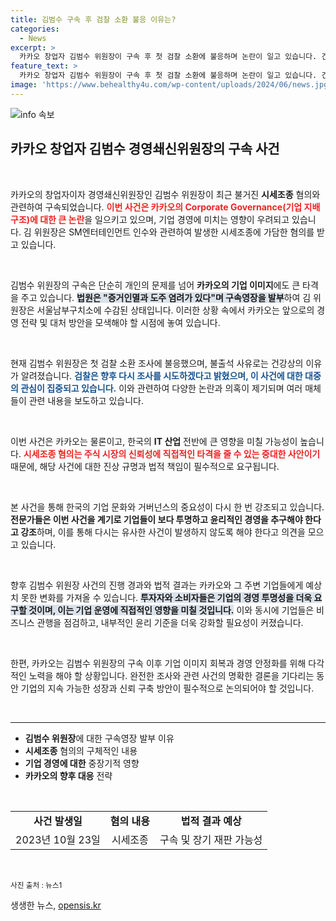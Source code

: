 ```yaml
---
title: 김범수 구속 후 검찰 소환 불응 이유는?
categories:
  - News
excerpt: >
  카카오 창업자 김범수 위원장이 구속 후 첫 검찰 소환에 불응하며 논란이 일고 있습니다. 건강을 이유로 재차 조사에 응하지 않은 그, 과연 어떤 비밀이 숨겨져 있을까요?
feature_text: >
  카카오 창업자 김범수 위원장이 구속 후 첫 검찰 소환에 불응하며 논란이 일고 있습니다. 건강을 이유로 재차 조사에 응하지 않은 그, 과연 어떤 비밀이 숨겨져 있을까요?
image: 'https://www.behealthy4u.com/wp-content/uploads/2024/06/news.jpg'
---
```


<p><img src="https://www.behealthy4u.com/wp-content/uploads/2024/06/news.jpg" alt="info 속보" /></p>

<h2 data-ke-size="size26">카카오 창업자 김범수 경영쇄신위원장의 구속 사건</h2>

<p data-ke-size="size16">&nbsp;</p>

<p>카카오의 창업자이자 경영쇄신위원장인 김범수 위원장이 최근 불거진 <b>시세조종</b> 혐의와 관련하여 구속되었습니다. <b><span style="color: #ee2323;">이번 사건은 카카오의 Corporate Governance(기업 지배구조)에 대한 큰 논란</span></b>을 일으키고 있으며, 기업 경영에 미치는 영향이 우려되고 있습니다. 김 위원장은 SM엔터테인먼트 인수와 관련하여 발생한 시세조종에 가담한 혐의를 받고 있습니다.</p>

<p data-ke-size="size16">&nbsp;</p>

<p>김범수 위원장의 구속은 단순히 개인의 문제를 넘어 <b>카카오의 기업 이미지</b>에도 큰 타격을 주고 있습니다. <b><span style="background-color: #21538527;">법원은 "증거인멸과 도주 염려가 있다"며 구속영장을 발부</span></b>하여 김 위원장은 서울남부구치소에 수감된 상태입니다. 이러한 상황 속에서 카카오는 앞으로의 경영 전략 및 대처 방안을 모색해야 할 시점에 놓여 있습니다.</p>

<p data-ke-size="size16">&nbsp;</p>

<p>현재 김범수 위원장은 첫 검찰 소환 조사에 불응했으며, 불출석 사유로는 건강상의 이유가 알려졌습니다. <b><span style="color: #1a5490;">검찰은 향후 다시 조사를 시도하겠다고 밝혔으며, 이 사건에 대한 대중의 관심이 집중되고 있습니다.</span></b> 이와 관련하여 다양한 논란과 의혹이 제기되며 여러 매체들이 관련 내용을 보도하고 있습니다.</p>

<p data-ke-size="size16">&nbsp;</p>

<p>이번 사건은 카카오는 물론이고, 한국의 <b>IT 산업</b> 전반에 큰 영향을 미칠 가능성이 높습니다. <b><span style="color: #ee2323;">시세조종 혐의는 주식 시장의 신뢰성에 직접적인 타격을 줄 수 있는 중대한 사안이기</span></b> 때문에, 해당 사건에 대한 진상 규명과 법적 책임이 필수적으로 요구됩니다.</p>

<p data-ke-size="size16">&nbsp;</p>

<p>본 사건을 통해 한국의 기업 문화와 거버넌스의 중요성이 다시 한 번 강조되고 있습니다. <b>전문가들은 이번 사건을 계기로 기업들이 보다 투명하고 윤리적인 경영을 추구해야 한다고 강조</b>하며, 이를 통해 다시는 유사한 사건이 발생하지 않도록 해야 한다고 의견을 모으고 있습니다.</p>

<p data-ke-size="size16">&nbsp;</p>

<p>향후 김범수 위원장 사건의 진행 경과와 법적 결과는 카카오와 그 주변 기업들에게 예상치 못한 변화를 가져올 수 있습니다. <b><span style="background-color: #21538527;">투자자와 소비자들은 기업의 경영 투명성을 더욱 요구할 것이며, 이는 기업 운영에 직접적인 영향을 미칠 것입니다.</span></b> 이와 동시에 기업들은 비즈니스 관행을 점검하고, 내부적인 윤리 기준을 더욱 강화할 필요성이 커졌습니다.</p>

<p data-ke-size="size16">&nbsp;</p>

<p>한편, 카카오는 김범수 위원장의 구속 이후 기업 이미지 회복과 경영 안정화를 위해 다각적인 노력을 해야 할 상황입니다. 완전한 조사와 관련 사건의 명확한 결론을 기다리는 동안 기업의 지속 가능한 성장과 신뢰 구축 방안이 필수적으로 논의되어야 할 것입니다.</p>

<p data-ke-size="size16">&nbsp;</p>

<hr>

<ul>
    <li><b>김범수 위원장</b>에 대한 구속영장 발부 이유</li>
    <li><b>시세조종</b> 혐의의 구체적인 내용</li>
    <li><b>기업 경영에 대한</b> 중장기적 영향</li>
    <li><b>카카오의 향후 대응</b> 전략</li>
</ul>

<p data-ke-size="size16">&nbsp;</p>

<table style="width: 100%; border-collapse: collapse;">
    <tr>
        <td style="text-align: center; height: 17px;"><b>사건 발생일</b></td>
        <td style="text-align: center; height: 17px;"><b>혐의 내용</b></td>
        <td style="text-align: center; height: 17px;"><b>법적 결과 예상</b></td>
    </tr>
    <tr>
        <td style="text-align: center; height: 17px;">2023년 10월 23일</td>
        <td style="text-align: center; height: 17px;">시세조종</td>
        <td style="text-align: center; height: 17px;">구속 및 장기 재판 가능성</td>
    </tr>
</table>

<p data-ke-size="size16">&nbsp;</p>

<p><small>사진 출처 : 뉴스1</small></p>
생생한 뉴스, <a href="https://opensis.kr" rel="dofollow">opensis.kr</a>


